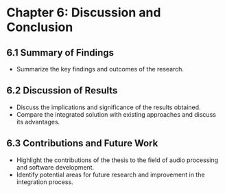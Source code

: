 # Chapter 6: Discussion and Conclusion

## 6.1 Summary of Findings

- Summarize the key findings and outcomes of the research.

## 6.2 Discussion of Results

- Discuss the implications and significance of the results obtained.
- Compare the integrated solution with existing approaches and discuss its advantages.

## 6.3 Contributions and Future Work

- Highlight the contributions of the thesis to the field of audio processing and software development.
- Identify potential areas for future research and improvement in the integration process.



